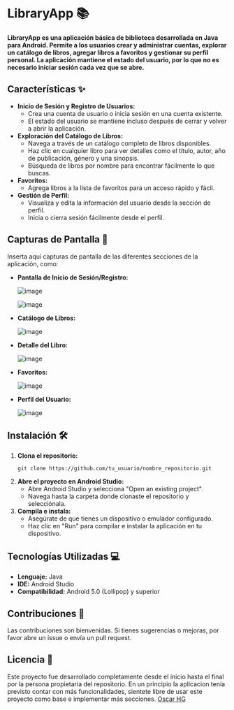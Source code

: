 <h1>LibraryApp 📚</h1>

<p>
  <strong>LibraryApp es una aplicación básica de biblioteca desarrollada en Java para Android. Permite a los usuarios crear y administrar cuentas, explorar un catálogo de libros, agregar libros a favoritos y gestionar su perfil personal. La aplicación mantiene el estado del usuario, por lo que no es necesario iniciar sesión cada vez que se abre.</strong>
</p>

## **Características** ✨

<ul>
  <li><strong>Inicio de Sesión y Registro de Usuarios:</strong>
    <ul>
      <li>Crea una cuenta de usuario o inicia sesión en una cuenta existente.</li>
      <li>El estado del usuario se mantiene incluso después de cerrar y volver a abrir la aplicación.</li>
    </ul>
  </li>
  <li><strong>Exploración del Catálogo de Libros:</strong>
    <ul>
      <li>Navega a través de un catálogo completo de libros disponibles.</li>
      <li>Haz clic en cualquier libro para ver detalles como el título, autor, año de publicación, género y una sinopsis.</li>
      <li>Búsqueda de libros por nombre para encontrar fácilmente lo que buscas.</li>
    </ul>
  </li>
  <li><strong>Favoritos:</strong>
    <ul>
      <li>Agrega libros a la lista de favoritos para un acceso rápido y fácil.</li>
    </ul>
  </li>
  <li><strong>Gestión de Perfil:</strong>
    <ul>
      <li>Visualiza y edita la información del usuario desde la sección de perfil.</li>
      <li>Inicia o cierra sesión fácilmente desde el perfil.</li>
    </ul>
  </li>
</ul>

## **Capturas de Pantalla** 📸

<p>Inserta aquí capturas de pantalla de las diferentes secciones de la aplicación, como:</p>

<ul>
  <li><strong>Pantalla de Inicio de Sesión/Registro:</strong></li>
  
  ![image](https://github.com/user-attachments/assets/af95eabd-8e1f-4223-812a-a04bc5ff768d)
  
  ![image](https://github.com/user-attachments/assets/3f8c3faa-6700-47ed-9c52-5d5b79895ebf)

  <li><strong>Catálogo de Libros:</strong></li>
  
  ![image](https://github.com/user-attachments/assets/3fcb0d9c-cb73-4e61-8600-71cb0426be09)

  <li><strong>Detalle del Libro:</strong></li>
  
  ![image](https://github.com/user-attachments/assets/16357630-67b6-4561-9e68-b589232f3a8a)

  <li><strong>Favoritos:</strong></li>
  
  ![image](https://github.com/user-attachments/assets/3b6b2c7a-6df3-4568-aa98-c04eb54f2211)

  <li><strong>Perfil del Usuario:</strong></li>
  
  ![image](https://github.com/user-attachments/assets/4ceba4bc-a375-45ba-92f5-5e6549078af2)

</ul>

## **Instalación** 🛠️

<ol>
  <li><strong>Clona el repositorio:</strong>
    <pre><code>git clone https://github.com/tu_usuario/nombre_repositorio.git</code></pre>
  </li>
  <li><strong>Abre el proyecto en Android Studio:</strong>
    <ul>
      <li>Abre Android Studio y selecciona "Open an existing project".</li>
      <li>Navega hasta la carpeta donde clonaste el repositorio y selecciónala.</li>
    </ul>
  </li>
  <li><strong>Compila e instala:</strong>
    <ul>
      <li>Asegúrate de que tienes un dispositivo o emulador configurado.</li>
      <li>Haz clic en "Run" para compilar e instalar la aplicación en tu dispositivo.</li>
    </ul>
  </li>
</ol>

## **Tecnologías Utilizadas** 💻

<ul>
  <li><strong>Lenguaje:</strong> Java</li>
  <li><strong>IDE:</strong> Android Studio</li>
  <li><strong>Compatibilidad:</strong> Android 5.0 (Lollipop) y superior</li>
</ul>

## **Contribuciones** 🤝

<p>Las contribuciones son bienvenidas. Si tienes sugerencias o mejoras, por favor abre un issue o envía un pull request.</p>

## **Licencia** 📄

<p>Este proyecto fue desarrollado completamente desde el inicio hasta el final por la persona propietaria del repositorio. En un principio la aplicacion tenía previsto contar con más funcionalidades, sientete libre de usar este proyecto como base e implementar más secciones. <a href="[LICENSE](https://github.com/OscarrHG)">Oscar HG</a></p>
